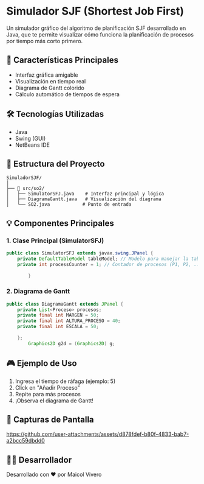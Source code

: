 

# Simulador SJF (Shortest Job First)

Un simulador gráfico del algoritmo de planificación SJF desarrollado en Java, que te permite visualizar cómo funciona la planificación de procesos por tiempo más corto primero.

## 🚀 Características Principales

- Interfaz gráfica amigable
- Visualización en tiempo real
- Diagrama de Gantt colorido
- Cálculo automático de tiempos de espera

## 🛠️ Tecnologías Utilizadas

- Java
- Swing (GUI)
- NetBeans IDE

## 📁 Estructura del Proyecto

```
SimuladorSJF/
│
├── 🎯 src/so2/
│   ├── SimulatorSFJ.java    # Interfaz principal y lógica
│   ├── DiagramaGantt.java   # Visualización del diagrama
│   └── SO2.java            # Punto de entrada

```

## 💡 Componentes Principales

### 1. Clase Principal (SimulatorSFJ)

```19:60:src/so2/SimulatorSFJ.java
public class SimulatorSFJ extends javax.swing.JPanel {
    private DefaultTableModel tableModel; // Modelo para manejar la tabla
    private int processCounter = 1; // Contador de procesos (P1, P2, ...)
   
        }
```


### 2. Diagrama de Gantt

```1:24:src/so2/DiagramaGantt.java
public class DiagramaGantt extends JPanel {
    private List<Proceso> procesos;
    private final int MARGEN = 50;
    private final int ALTURA_PROCESO = 40;
    private final int ESCALA = 50;
   
    };
        Graphics2D g2d = (Graphics2D) g;
```


## 🎮 Ejemplo de Uso

1. Ingresa el tiempo de ráfaga (ejemplo: 5)
2. Click en "Añadir Proceso"
3. Repite para más procesos
4. ¡Observa el diagrama de Gantt!

## 🎨 Capturas de Pantalla



https://github.com/user-attachments/assets/d878fdef-b80f-4833-bab7-a2bcc59dbdd0



## 👨‍💻 Desarrollador

Desarrollado con ❤️ por Maicol Vivero
